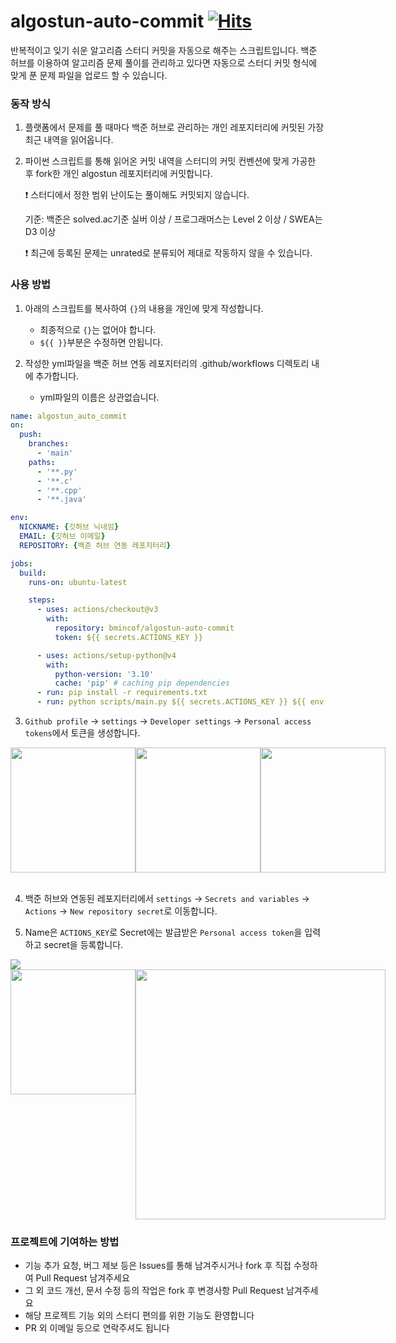 # algostun-auto-commit [![Hits](https://hits.seeyoufarm.com/api/count/incr/badge.svg?url=https%3A%2F%2Fgithub.com%2Fbmincof%2Falgostun-auto-commit&count_bg=%2379C83D&title_bg=%23555555&icon=&icon_color=%23E7E7E7&title=hits&edge_flat=false)](https://hits.seeyoufarm.com)

반복적이고 잊기 쉬운 알고리즘 스터디 커밋을 자동으로 해주는 스크립트입니다. 백준 허브를 이용하여 알고리즘 문제 풀이를 관리하고 있다면 자동으로 스터디 커밋 형식에 맞게 푼 문제 파일을 업로드 할 수 있습니다.

### 동작 방식

1. 플랫폼에서 문제를 풀 때마다 백준 허브로 관리하는 개인 레포지터리에 커밋된 가장 최근 내역을 읽어옵니다.
2. 파이썬 스크립트를 통해 읽어온 커밋 내역을 스터디의 커밋 컨벤션에 맞게 가공한 후 fork한 개인 algostun 레포지터리에 커밋합니다.

   ❗ 스터디에서 정한 범위 난이도는 풀이해도 커밋되지 않습니다.

   기준: 백준은 solved.ac기준 실버 이상 / 프로그래머스는 Level 2 이상 / SWEA는 D3 이상

   ❗ 최근에 등록된 문제는 unrated로 분류되어 제대로 작동하지 않을 수 있습니다.

### 사용 방법

1.  아래의 스크립트를 복사하여 `{}`의 내용을 개인에 맞게 작성합니다.<br>
    - 최종적으로 `{}`는 없어야 합니다.<br>
    - `${{ }}`부분은 수정하면 안됩니다.
2.  작성한 yml파일을 백준 허브 연동 레포지터리의 .github/workflows 디렉토리 내에 추가합니다.<br>

    - yml파일의 이름은 상관없습니다.
      <br>

```YAML
name: algostun_auto_commit
on:
  push:
    branches:
      - 'main'
    paths:
      - '**.py'
      - '**.c'
      - '**.cpp'
      - '**.java'

env:
  NICKNAME: {깃허브 닉네임}
  EMAIL: {깃허브 이메일}
  REPOSITORY: {백준 허브 연동 레포지터리}

jobs:
  build:
    runs-on: ubuntu-latest

    steps:
      - uses: actions/checkout@v3
        with:
          repository: bmincof/algostun-auto-commit
          token: ${{ secrets.ACTIONS_KEY }}

      - uses: actions/setup-python@v4
        with:
          python-version: '3.10'
          cache: 'pip' # caching pip dependencies
      - run: pip install -r requirements.txt
      - run: python scripts/main.py ${{ secrets.ACTIONS_KEY }} ${{ env.NICKNAME }} ${{ env.EMAIL }} ${{ env.REPOSITORY }}

```

3. `Github profile` -> `settings` -> `Developer settings` -> `Personal access tokens`에서 토큰을 생성합니다.

<div style="display: flex; align-items: start; justify-content: space-around">

<img src="https://github.com/bmincof/algostun-auto-commit/assets/104330984/f20a27e3-766a-4e75-81f3-5b3d0d9c597d" width="200"/>
<img src="https://github.com/bmincof/algostun-auto-commit/assets/104330984/d05e68f2-9e62-45c2-b679-d51ae5ee0481" width="200"/>
<img src="https://github.com/bmincof/algostun-auto-commit/assets/104330984/84230b50-16f0-49f1-8bad-0f1a44eff732" width="200"/>

</div>

<br>

4. 백준 허브와 연동된 레포지터리에서
   `settings` -> `Secrets and variables` -> `Actions` -> `New repository secret`로 이동합니다.

5. Name은 `ACTIONS_KEY`로 Secret에는 발급받은 `Personal access token`을 입력하고 secret을 등록합니다.

<img src="https://github.com/bmincof/algostun-auto-commit/assets/104330984/4446895a-b375-44d5-a762-9b0ba7becdf5"/>

<br>

<div style="display: flex; align-items: start; justify-content: space-around">

<img src="https://github.com/bmincof/algostun-auto-commit/assets/104330984/50275f21-db47-43b1-b7b3-92edde50867e" width="200"/>
<img src="https://github.com/bmincof/algostun-auto-commit/assets/104330984/104d99b2-8e07-4315-afa4-be29194f1cb7" width="400"/>

</div>

### 프로젝트에 기여하는 방법

- 기능 추가 요청, 버그 제보 등은 Issues를 통해 남겨주시거나 fork 후 직접 수정하여 Pull Request 남겨주세요
- 그 외 코드 개선, 문서 수정 등의 작업은 fork 후 변경사항 Pull Request 남겨주세요
- 해당 프로젝트 기능 외의 스터디 편의를 위한 기능도 환영합니다
- PR 외 이메일 등으로 연락주셔도 됩니다
